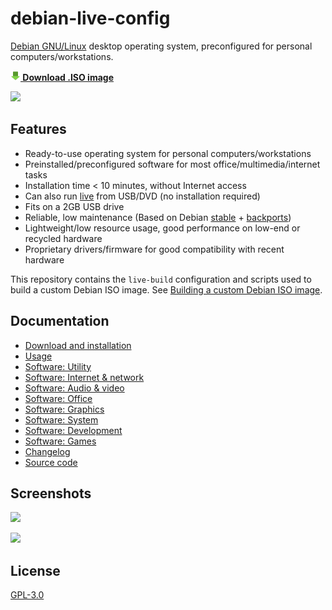 # debian-live-config

[Debian GNU/Linux](https://www.debian.org/) desktop operating system, preconfigured for personal computers/workstations.

**[![](download.png) Download .ISO image](https://github.com/nodiscc/debian-live-config/releases/download/2.2.2/dlc-2.2.2-debian-buster-amd64.hybrid.iso)**

![](https://i.imgur.com/gdM7X0x.jpg)

## Features

- Ready-to-use operating system for personal computers/workstations
- Preinstalled/preconfigured software for most office/multimedia/internet tasks
- Installation time < 10 minutes, without Internet access
- Can also run [live](https://en.wikipedia.org/wiki/Live_USB) from USB/DVD (no installation required)
- Fits on a 2GB USB drive
- Reliable, low maintenance (Based on Debian [stable](https://wiki.debian.org/DebianStable) + [backports](https://wiki.debian.org/Backports))
- Lightweight/low resource usage, good performance on low-end or recycled hardware
- Proprietary drivers/firmware for good compatibility with recent hardware

This repository contains the `live-build` configuration and scripts used to build a custom Debian ISO image. See [Building a custom Debian ISO image](custom.md).


## Documentation

- [Download and installation](download-and-installation.md)
- [Usage](usage.md)
- [Software: Utility](packages/utility.md)
- [Software: Internet & network](packages/network.md)
- [Software: Audio & video](packages/audio-video.md)
- [Software: Office](packages/office.md)
- [Software: Graphics](packages/graphics.md)
- [Software: System](packages/system.md)
- [Software: Development](packages/development.md)
- [Software: Games](packages/games.md)
- [Changelog](CHANGELOG.md)
- [Source code](https://gitlab.com/nodiscc/debian-live-config)

## Screenshots

![](https://i.imgur.com/8lq28mV.png)

![](https://i.imgur.com/EpXos8H.png)


## License

[GPL-3.0](LICENSE)

